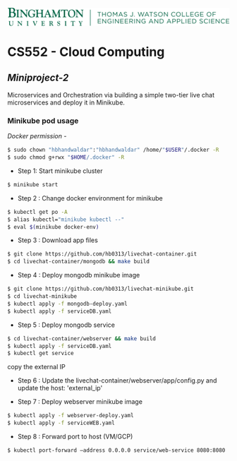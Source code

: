 [![N|Solid](.images/BU-LockupH-WatsonCollege-342.png)](https://www.binghamton.edu/computer-science/index.html)

# CS552 - Cloud Computing

## _Miniproject-2_

Microservices and Orchestration via building a simple two-tier live chat microservices and deploy it in Minikube.

### Minikube pod usage

_Docker permission -_

```sh
$ sudo chown "hbhandwaldar":"hbhandwaldar" /home/"$USER"/.docker -R
$ sudo chmod g+rwx "$HOME/.docker" -R
````

- Step 1: Start minikube cluster

```sh
$ minikube start
```

- Step 2 : Change docker environment for minikube 

```sh
$ kubectl get po -A
$ alias kubectl="minikube kubectl --"
$ eval $(minikube docker-env)
```

- Step 3 : Download app files

```sh
$ git clone https://github.com/hb0313/livechat-container.git
$ cd livechat-container/mongodb && make build
```

- Step 4 : Deploy mongodb minikube image

```sh
$ git clone https://github.com/hb0313/livechat-minikube.git
$ cd livechat-minikube
$ kubectl apply -f mongodb-deploy.yaml
$ kubectl apply -f serviceDB.yaml
```

- Step 5 : Deploy mongodb service

```sh
$ cd livechat-container/webserver && make build
$ kubectl apply -f serviceDB.yaml
$ kubectl get service
```

copy the external IP

- Step 6 : Update the livechat-container/webserver/app/config.py and update the host: 'external_ip'

- Step 7 : Deploy webserver minikube image

```sh
$ kubectl apply -f webserver-deploy.yaml
$ kubectl apply -f serviceWEB.yaml
```

- Step 8 : Forward port to host (VM/GCP)

```sh
$ kubectl port-forward –address 0.0.0.0 service/web-service 8080:8080
```
